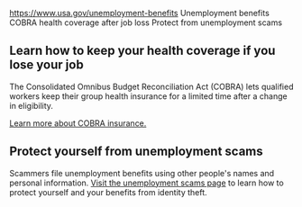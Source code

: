 

https://www.usa.gov/unemployment-benefits
Unemployment benefits
COBRA health coverage after job loss
Protect from unemployment scams

**Learn how to keep your health coverage if you lose your job**
---------------------------------------------------------------

The Consolidated Omnibus Budget Reconciliation Act (COBRA) lets qualified workers keep their group health insurance for a limited time after a change in eligibility.

[Learn more about COBRA insurance.](https://www.usa.gov/cobra-health-insurance)

**Protect yourself from unemployment scams**
--------------------------------------------

Scammers file unemployment benefits using other people's names and personal information.
[Visit the unemployment scams page](https://www.usa.gov/unemployment-scams)
to learn how to protect yourself and your benefits from identity theft.
